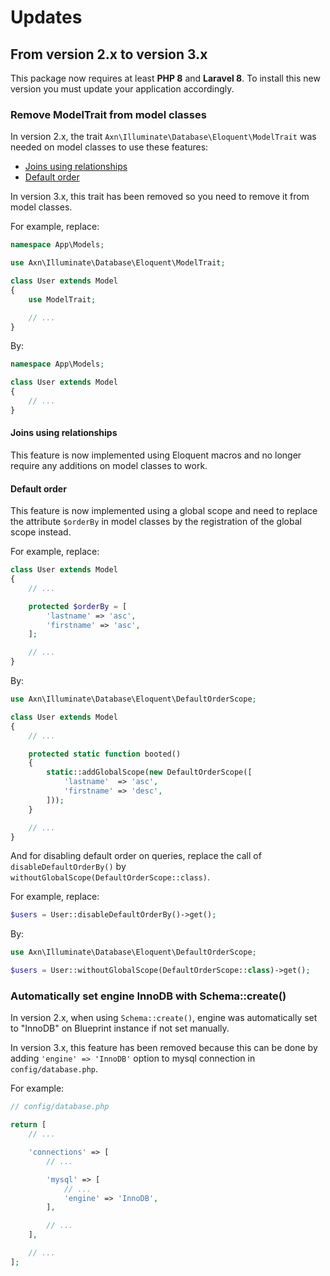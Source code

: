 Updates
=======

From version 2.x to version 3.x
-------------------------------

This package now requires at least **PHP 8** and **Laravel 8**.
To install this new version you must update your application accordingly.


### Remove ModelTrait from model classes

In version 2.x, the trait `Axn\Illuminate\Database\Eloquent\ModelTrait` was needed
on model classes to use these features:

* [Joins using relationships](#joins-using-relationships)
* [Default order](#default-order)

In version 3.x, this trait has been removed so you need to remove it from model classes.

For example, replace:

```php
namespace App\Models;

use Axn\Illuminate\Database\Eloquent\ModelTrait;

class User extends Model
{
    use ModelTrait;

    // ...
}
```

By:

```php
namespace App\Models;

class User extends Model
{
    // ...
}
```


#### Joins using relationships

This feature is now implemented using Eloquent macros and no longer require any
additions on model classes to work.


#### Default order

This feature is now implemented using a global scope and need to replace the attribute
`$orderBy` in model classes by the registration of the global scope instead.

For example, replace:

```php
class User extends Model
{
    // ...

    protected $orderBy = [
        'lastname' => 'asc',
        'firstname' => 'asc',
    ];

    // ...
}
```

By:

```php
use Axn\Illuminate\Database\Eloquent\DefaultOrderScope;

class User extends Model
{
    // ...

    protected static function booted()
    {
        static::addGlobalScope(new DefaultOrderScope([
            'lastname'  => 'asc',
            'firstname' => 'desc',
        ]));
    }

    // ...
}
```

And for disabling default order on queries, replace the call of `disableDefaultOrderBy()`
by `withoutGlobalScope(DefaultOrderScope::class)`.

For example, replace:

```php
$users = User::disableDefaultOrderBy()->get();
```

By:

```php
use Axn\Illuminate\Database\Eloquent\DefaultOrderScope;

$users = User::withoutGlobalScope(DefaultOrderScope::class)->get();
```


### Automatically set engine InnoDB with Schema::create()

In version 2.x, when using `Schema::create()`, engine was automatically set to "InnoDB"
on Blueprint instance if not set manually.

In version 3.x, this feature has been removed because this can be done by adding
`'engine' => 'InnoDB'` option to mysql connection in `config/database.php`.

For example:

```php
// config/database.php

return [
    // ...

    'connections' => [
        // ...

        'mysql' => [
            // ...
            'engine' => 'InnoDB',
        ],

        // ...
    ],

    // ...
];
```
